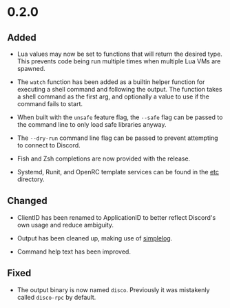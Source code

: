 # 0.2.0

## Added

 - Lua values may now be set to functions that will return the desired
   type. This prevents code being run multiple times when multiple Lua
   VMs are spawned.

 - The `watch` function has been added as a builtin helper function
   for executing a shell command and following the output. The
   function takes a shell command as the first arg, and optionally a
   value to use if the command fails to start.

 - When built with the `unsafe` feature flag, the `--safe` flag can be
   passed to the command line to only load safe libraries anyway.

 - The `--dry-run` command line flag can be passed to prevent
   attempting to connect to Discord.

 - Fish and Zsh completions are now provided with the release.

 - Systemd, Runit, and OpenRC template services can be found in the
   [etc](/etc) directory.

## Changed

 - ClientID has been renamed to ApplicationID to better reflect
 Discord's own usage and reduce ambiguity.

 - Output has been cleaned up, making use of
 [simplelog](https://lib.rs/simplelog).

 - Command help text has been improved.

## Fixed

 - The output binary is now named `disco`. Previously it was
   mistakenly called `disco-rpc` by default.

